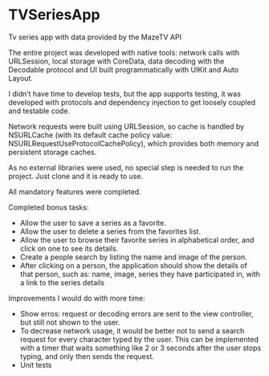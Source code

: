# TVSeriesApp

Tv series app with data provided by the MazeTV API

The entire project was developed with native tools: network calls with URLSession, local storage with CoreData, data decoding with the Decodable protocol and UI built programmatically with UIKit and Auto Layout.

I didn’t have time to develop tests, but the app supports testing, it was developed with protocols and dependency injection to get loosely coupled and testable code.  

Network requests were built using URLSession, so cache is handled by NSURLCache (with its default cache policy value: NSURLRequestUseProtocolCachePolicy), which provides both memory and persistent storage caches.

As no external libraries were used, no special step is needed to run the project. Just clone and it is ready to use.

All mandatory features were completed.

Completed bonus tasks: 
- Allow the user to save a series as a favorite.
- Allow the user to delete a series from the favorites list.
- Allow the user to browse their favorite series in alphabetical order, and click on one to see its details.
- Create a people search by listing the name and image of the person.
- After clicking on a person, the application should show the details of that person, such as: name, image, series they have participated in, with a link to the series details

Improvements I would do with more time:
- Show erros: request or decoding errors are sent to the view controller, but still not shown to the user.
- To decrease network usage, it would be better not to send a search request for every character typed by the user. This can be implemented with a timer that waits something like 2 or 3 seconds after the user stops typing, and only then sends the request.
- Unit tests
